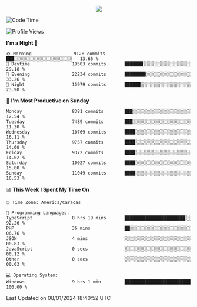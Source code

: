 <p align="center">
  <a href="http://www.github.com/thevacs">
    <img src="https://github-readme-streak-stats.herokuapp.com/?user=thevacs&stroke=ffffff&background=1c1917&ring=0891b2&fire=0891b2&currStreakNum=ffffff&currStreakLabel=0891b2&sideNums=ffffff&sideLabels=ffffff&dates=ffffff&hide_border=true" />
  </a>
</p>

<!--START_SECTION:waka-->
![Code Time](http://img.shields.io/badge/Code%20Time-1%2C925%20hrs%2055%20mins-blue)

![Profile Views](http://img.shields.io/badge/Profile%20Views-0-blue)

**I'm a Night 🦉** 

```text
🌞 Morning                9128 commits        ███░░░░░░░░░░░░░░░░░░░░░░   13.66 % 
🌆 Daytime                19503 commits       ███████░░░░░░░░░░░░░░░░░░   29.18 % 
🌃 Evening                22234 commits       ████████░░░░░░░░░░░░░░░░░   33.26 % 
🌙 Night                  15979 commits       ██████░░░░░░░░░░░░░░░░░░░   23.90 % 
```
📅 **I'm Most Productive on Sunday** 

```text
Monday                   8381 commits        ███░░░░░░░░░░░░░░░░░░░░░░   12.54 % 
Tuesday                  7489 commits        ███░░░░░░░░░░░░░░░░░░░░░░   11.20 % 
Wednesday                10769 commits       ████░░░░░░░░░░░░░░░░░░░░░   16.11 % 
Thursday                 9757 commits        ████░░░░░░░░░░░░░░░░░░░░░   14.60 % 
Friday                   9372 commits        ████░░░░░░░░░░░░░░░░░░░░░   14.02 % 
Saturday                 10027 commits       ████░░░░░░░░░░░░░░░░░░░░░   15.00 % 
Sunday                   11049 commits       ████░░░░░░░░░░░░░░░░░░░░░   16.53 % 
```


📊 **This Week I Spent My Time On** 

```text
🕑︎ Time Zone: America/Caracas

💬 Programming Languages: 
TypeScript               8 hrs 19 mins       ███████████████████████░░   92.26 % 
PHP                      36 mins             ██░░░░░░░░░░░░░░░░░░░░░░░   06.76 % 
JSON                     4 mins              ░░░░░░░░░░░░░░░░░░░░░░░░░   00.83 % 
JavaScript               0 secs              ░░░░░░░░░░░░░░░░░░░░░░░░░   00.12 % 
Other                    0 secs              ░░░░░░░░░░░░░░░░░░░░░░░░░   00.03 % 

💻 Operating System: 
Windows                  9 hrs 1 min         █████████████████████████   100.00 % 
```


 Last Updated on 08/01/2024 18:40:52 UTC
<!--END_SECTION:waka-->
